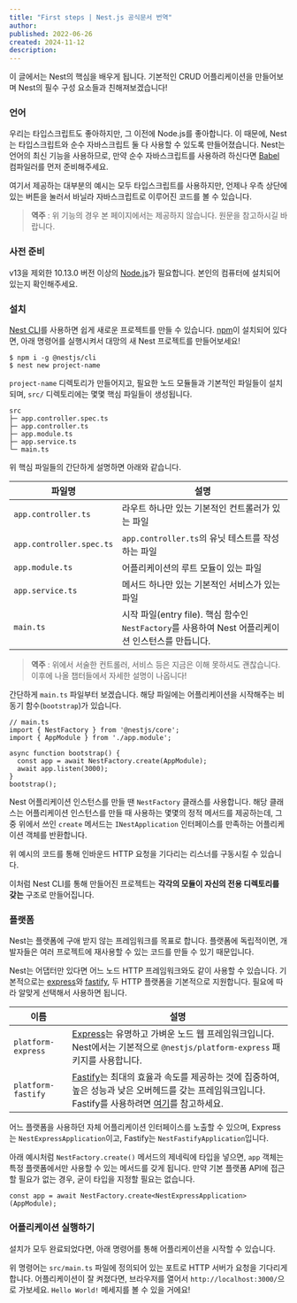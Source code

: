 ```yaml
---
title: "First steps | Nest.js 공식문서 번역"
author:
published: 2022-06-26
created: 2024-11-12
description:
---
```

 
이 글에서는 Nest의 핵심을 배우게 됩니다. 기본적인 CRUD 어플리케이션을 만들어보며 Nest의 필수 구성 요소들과 친해져보겠습니다!
 
### 언어

우리는 타입스크립트도 좋아하지만, 그 이전에 Node.js를 좋아합니다. 이 때문에, Nest는 타입스크립트와 순수 자바스크립트 둘 다 사용할 수 있도록 만들어졌습니다. Nest는 언어의 최신 기능을 사용하므로, 만약 순수 자바스크립트를 사용하려 하신다면 [Babel](https://babeljs.io/) 컴파일러를 먼저 준비해주세요.

여기서 제공하는 대부분의 예시는 모두 타입스크립트를 사용하지만, 언제나 우측 상단에 있는 버튼을 눌러서 바닐라 자바스크립트로 이루어진 코드를 볼 수 있습니다.

> **역주** : 위 기능의 경우 본 페이지에서는 제공하지 않습니다. 원문을 참고하시길 바랍니다.

### 사전 준비

v13을 제외한 10.13.0 버전 이상의 [Node.js](https://nodejs.org/en/)가 필요합니다. 본인의 컴퓨터에 설치되어 있는지 확인해주세요.

### 설치

[Nest CLI](https://docs.nestjs.com/cli/overview)를 사용하면 쉽게 새로운 프로젝트를 만들 수 있습니다. [npm](https://www.npmjs.com/)이 설치되어 있다면, 아래 명령어를 실행시켜서 대망의 새 Nest 프로젝트를 만들어보세요!

```
$ npm i -g @nestjs/cli
$ nest new project-name
```

`project-name` 디렉토리가 만들어지고, 필요한 노드 모듈들과 기본적인 파일들이 설치되며, `src/` 디렉토리에는 몇몇 핵심 파일들이 생성됩니다.

```
src
├─ app.controller.spec.ts
├─ app.controller.ts
├─ app.module.ts
├─ app.service.ts
└─ main.ts
```

위 핵심 파일들의 간단하게 설명하면 아래와 같습니다.

| 파일명                      | 설명                                                                    |
| ------------------------ | --------------------------------------------------------------------- |
| `app.controller.ts`      | 라우트 하나만 있는 기본적인 컨트롤러가 있는 파일                                           |
| `app.controller.spec.ts` | `app.controller.ts`의 유닛 테스트를 작성하는 파일                                  |
| `app.module.ts`          | 어플리케이션의 루트 모듈이 있는 파일                                                  |
| `app.service.ts`         | 메서드 하나만 있는 기본적인 서비스가 있는 파일                                            |
| `main.ts`                | 시작 파일(entry file). 핵심 함수인 `NestFactory`를 사용하여 Nest 어플리케이션 인스턴스를 만듭니다. |

> **역주** : 위에서 서술한 컨트롤러, 서비스 등은 지금은 이해 못하셔도 괜찮습니다. 이후에 나올 챕터들에서 자세한 설명이 나옵니다!

간단하게 `main.ts` 파일부터 보겠습니다. 해당 파일에는 어플리케이션을 시작해주는 비동기 함수(`bootstrap`)가 있습니다.

```
// main.ts
import { NestFactory } from '@nestjs/core';
import { AppModule } from './app.module';

async function bootstrap() {
  const app = await NestFactory.create(AppModule);
  await app.listen(3000);
}
bootstrap();
```

Nest 어플리케이션 인스턴스를 만들 땐 `NestFactory` 클래스를 사용합니다. 해당 클래스는 어플리케이션 인스턴스를 만들 때 사용하는 몇몇의 정적 메서드를 제공하는데, 그 중 위에서 쓰인 `create` 메서드는 `INestApplication` 인터페이스를 만족하는 어플리케이션 객체를 반환합니다.

위 예시의 코드를 통해 인바운드 HTTP 요청을 기다리는 리스너를 구동시킬 수 있습니다.

이처럼 Nest CLI를 통해 만들어진 프로젝트는 **각각의 모듈이 자신의 전용 디렉토리를 갖는** 구조로 만들어집니다.

### 플랫폼

Nest는 플랫폼에 구애 받지 않는 프레임워크를 목표로 합니다. 플랫폼에 독립적이면, 개발자들은 여러 프로젝트에 재사용할 수 있는 코드를 만들 수 있기 때문입니다.

Nest는 어댑터만 있다면 어느 노드 HTTP 프레임워크와도 같이 사용할 수 있습니다. 기본적으로는 [express](https://expressjs.com/)와 [fastify](https://www.fastify.io/), 두 HTTP 플랫폼을 기본적으로 지원합니다. 필요에 따라 알맞게 선택해서 사용하면 됩니다.

| 이름 | 설명 |
| --- | --- |
| `platform-express` | [Express](https://expressjs.com/)는 유명하고 가벼운 노드 웹 프레임워크입니다. Nest에서는 기본적으로 `@nestjs/platform-express` 패키지를 사용합니다. |
| `platform-fastify` | [Fastify](https://www.fastify.io/)는 최대의 효율과 속도를 제공하는 것에 집중하여, 높은 성능과 낮은 오버헤드를 갖는 프레임워크입니다. Fastify를 사용하려면 [여기](https://docs.nestjs.com/techniques/performance)를 참고하세요. |

어느 플랫폼을 사용하던 자체 어플리케이션 인터페이스를 노출할 수 있으며, Express는 `NestExpressApplication`이고, Fastify는 `NestFastifyApplication`입니다.

아래 예시처럼 `NestFactory.create()` 메서드의 제네릭에 타입을 넣으면, `app` 객체는 특정 플랫폼에서만 사용할 수 있는 메서드를 갖게 됩니다. 만약 기본 플랫폼 API에 접근할 필요가 없는 경우, 굳이 타입을 지정할 필요는 없습니다.

```
const app = await NestFactory.create<NestExpressApplication>(AppModule);
```

### 어플리케이션 실행하기

설치가 모두 완료되었다면, 아래 명령어를 통해 어플리케이션을 시작할 수 있습니다.

위 명령어는 `src/main.ts` 파일에 정의되어 있는 포트로 HTTP 서버가 요청을 기다리게 합니다. 어플리케이션이 잘 켜졌다면, 브라우저를 열어서 `http://localhost:3000/`으로 가보세요. `Hello World!` 메세지를 볼 수 있을 거에요!